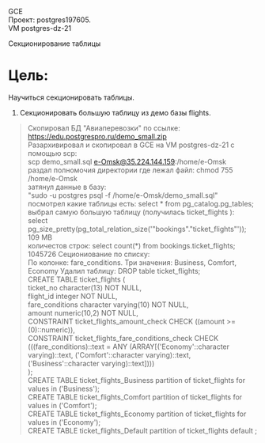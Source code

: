 GCE   
Проект: postgres197605.  
VM postgres-dz-21

Секционирование таблицы

# Цель:
Научиться секционировать таблицы.

1. Секционировать большую таблицу из демо базы flights.    
> Скопировал БД "Авиаперевозки" по ссылке:     
> https://edu.postgrespro.ru/demo_small.zip     
> Разархивировал и скопировал в GCE на VM postgres-dz-21 с помощью scp:       
> scp demo_small.sql e-Omsk@35.224.144.159:/home/e-Omsk       
> раздал полномочия директории где лежал файл: chmod 755 /home/e-Omsk      
> затянул данные в базу:       
> "sudo -u postgres psql -f /home/e-Omsk/demo_small.sql"          
> посмотрел какие таблицы есть: select * from pg_catalog.pg_tables;        
> выбрал самую большую таблицу (получилась ticket_flights ):      
> select pg_size_pretty(pg_total_relation_size('"bookings"."ticket_flights"'));               
> 109 MB            
> количестов строк: select count(*) from bookings.ticket_flights;       
> 1045726
> Сециониование по списку:       
> По колонке: fare_conditions. Три значения: Business, Comfort, Economy
> Удалил таблицу: DROP table ticket_flights;     
> CREATE TABLE ticket_flights (     
>    ticket_no character(13) NOT NULL,    
>    flight_id integer NOT NULL,     
>    fare_conditions character varying(10) NOT NULL,     
>    amount numeric(10,2) NOT NULL,      
>    CONSTRAINT ticket_flights_amount_check CHECK ((amount >= (0)::numeric)),                 
>    CONSTRAINT ticket_flights_fare_conditions_check CHECK (((fare_conditions)::text = ANY
>    (ARRAY[('Economy'::character varying)::text,
>    ('Comfort'::character varying)::text,
>    ('Business'::character varying)::text])))              
> );    
> CREATE TABLE ticket_flights_Business partition of ticket_flights for values in ('Business');    
> CREATE TABLE ticket_flights_Comfort partition of ticket_flights for values in ('Comfort');     
> CREATE TABLE ticket_flights_Economy partition of ticket_flights for values in ('Economy');     
> CREATE TABLE ticket_flights_Default partition of ticket_flights default ;
> 
